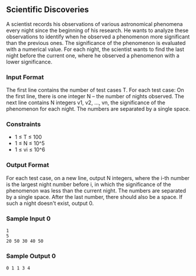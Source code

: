 ## Scientific Discoveries

A scientist records his observations of various astronomical phenomena every night since the beginning of his research. He wants to analyze these observations to identify when he observed a phenomenon more significant than the previous ones. The significance of the phenomenon is evaluated with a numerical value. For each night, the scientist wants to find the last night before the current one, where he observed a phenomenon with a lower significance.

### Input Format

The first line contains the number of test cases T. For each test case: On the first line, there is one integer N – the number of nights observed. The next line contains N integers v1, v2, ..., vn, the significance of the phenomenon for each night. The numbers are separated by a single space.

### Constraints

- 1 ≤ T ≤ 100
- 1 ≤ N ≤ 10^5
- 1 ≤ vi ≤ 10^6

### Output Format

For each test case, on a new line, output N integers, where the i-th number is the largest night number before i, in which the significance of the phenomenon was less than the current night. The numbers are separated by a single space. After the last number, there should also be a space. If such a night doesn't exist, output 0.

### Sample Input 0

```
1 
5 
20 50 30 40 50 
```

### Sample Output 0

```
0 1 1 3 4
```
